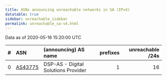 ```yaml
---
title: ASNs announcing unreachable networks in SA (IPv4)
datatable: true
sidebar: unreachable_sidebar
permalink: unreachable_sa-v4.html
---
```


Data as of 2020-05-16 15:20:00 UTC


<div class="datatable-begin"></div>

|   # | ASN                                    | (announcing) AS name                |   prefixes |   unreachable /24s |
|----:|:---------------------------------------|:------------------------------------|-----------:|-------------------:|
|   0 | [AS43775](unreachable_AS43775-v4.html) | DSP-AS - Digital Solutions Provider |          1 |                 16 |

<div class="datatable-end"></div>